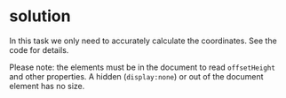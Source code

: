 # solution

In this task we only need to accurately calculate the coordinates. See the code for details.

Please note: the elements must be in the document to read `offsetHeight` and other properties. A hidden \(`display:none`\) or out of the document element has no size.

